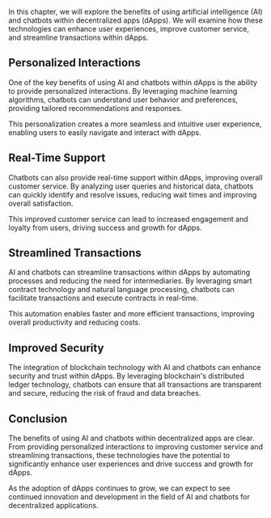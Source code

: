 
In this chapter, we will explore the benefits of using artificial intelligence (AI) and chatbots within decentralized apps (dApps). We will examine how these technologies can enhance user experiences, improve customer service, and streamline transactions within dApps.

Personalized Interactions
-------------------------

One of the key benefits of using AI and chatbots within dApps is the ability to provide personalized interactions. By leveraging machine learning algorithms, chatbots can understand user behavior and preferences, providing tailored recommendations and responses.

This personalization creates a more seamless and intuitive user experience, enabling users to easily navigate and interact with dApps.

Real-Time Support
-----------------

Chatbots can also provide real-time support within dApps, improving overall customer service. By analyzing user queries and historical data, chatbots can quickly identify and resolve issues, reducing wait times and improving overall satisfaction.

This improved customer service can lead to increased engagement and loyalty from users, driving success and growth for dApps.

Streamlined Transactions
------------------------

AI and chatbots can streamline transactions within dApps by automating processes and reducing the need for intermediaries. By leveraging smart contract technology and natural language processing, chatbots can facilitate transactions and execute contracts in real-time.

This automation enables faster and more efficient transactions, improving overall productivity and reducing costs.

Improved Security
-----------------

The integration of blockchain technology with AI and chatbots can enhance security and trust within dApps. By leveraging blockchain's distributed ledger technology, chatbots can ensure that all transactions are transparent and secure, reducing the risk of fraud and data breaches.

Conclusion
----------

The benefits of using AI and chatbots within decentralized apps are clear. From providing personalized interactions to improving customer service and streamlining transactions, these technologies have the potential to significantly enhance user experiences and drive success and growth for dApps.

As the adoption of dApps continues to grow, we can expect to see continued innovation and development in the field of AI and chatbots for decentralized applications.
